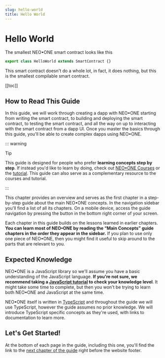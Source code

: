 ```yaml
---
slug: hello-world
title: Hello World
---
```

# Hello World

The smallest NEO•ONE smart contract looks like this

```typescript
export class HelloWorld extends SmartContract {}
```

This smart contract doesn't do a whole lot, in fact, it does nothing, but this is the smallest compilable smart contract.

[[toc]]

## How to Read This Guide

In this guide, we will work through creating a dapp with NEO•ONE starting from writing the smart contract, to building and deploying the smart contract, to testing the smart contract, and all the way on up to interacting with the smart contract from a dapp UI. Once you master the basics through this guide, you'll be able to create complex dapps using NEO•ONE.

::: warning

Tip

This guide is designed for people who prefer **learning concepts step by step**. If instead you'd like to learn by doing, check out [NEO•ONE Courses](/course) or the [tutorial](/tutorial). This guide can also serve as a complementary resource to the courses and tutorial.

:::

This chapter provides an overview and serves as the first chapter in a step-by-step guide about the main NEO•ONE concepts. In the navigation sidebar you'll find a list of all its chapters. On a mobile device, access the guide navigation by pressing the button in the bottom right corner of your screen.

Each chapter in this guide builds on the lessons learned in earlier chapters. **You can learn most of NEO•ONE by reading the “Main Concepts” guide chapters in the order they appear in the sidebar.** If you plan to use only one piece of NEO•ONE, then you might find it useful to skip around to the parts that are relevant to you.

## Expected Knowledge

NEO•ONE is a JavaScript library so we'll assume you have a basic understanding of the JavaScript language. **If you're not sure, we recommend taking a [JavaScript tutorial](https://developer.mozilla.org/en-US/docs/Web/JavaScript/A_re-introduction_to_JavaScript) to check your knowledge level**. It might take some time to complete, but then you won't be trying to learn both NEO•ONE and JavaScript at the same time.

NEO•ONE itself is written in [TypeScript](http://www.typescriptlang.org/) and throughout the guide we will use TypeScript, however the guide assumes no prior knowledge. We will introduce TypeScript specific concepts as they're used, with links to documentation to learn more.

## Let's Get Started!

At the bottom of each page in the guide, including this one, you'll find the link to the [next chapter of the guide](/docs/blockchain-basics) right before the website footer.
